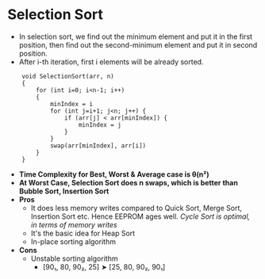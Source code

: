 # Selection Sort
 - In selection sort, we find out the minimum element and put it in the first position, then find out the second-minimum element and put it in second position.
 - After i-th iteration, first i elements will be already sorted.
```
    void SelectionSort(arr, n)
    {
        for (int i=0; i<n-1; i++)
        {
            minIndex = i
            for (int j=i+1; j<n; j++) {
                if (arr[j] < arr[minIndex]) {
                    minIndex = j
                }
            }
            swap(arr[minIndex], arr[i])
        }
    }
```
 - **Time Complexity for Best, Worst & Average case is θ(n²)**
 - **At Worst Case, Selection Sort does n swaps, which is better than Bubble Sort, Insertion Sort**
 - **Pros**
   - It does less memory writes compared to Quick Sort, Merge Sort, Insertion Sort etc. Hence EEPROM ages well. *Cycle Sort is optimal, in terms of memory writes* 
   - It's the basic idea for Heap Sort
   - In-place sorting algorithm
 - **Cons**
   - Unstable sorting algorithm
     - [90₁, 80, 90₂, 25] ➤ [25, 80, 90₂, 90₁]
